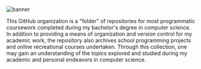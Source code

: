 ![banner](https://user-images.githubusercontent.com/127448521/224836944-d01e217e-1365-47cd-a495-ad84013a25b0.png)



This GitHub organization is a "folder" of repositories for most programmatic coursework completed during my bachelor's degree in computer science. In addition to providing a means of organization and version control for my academic work, the repository also archives school programming projects and online recreational courses undertaken. Through this collection, one may gain an understanding of the topics explored and studied during my academic and personal endeavors in computer science.
